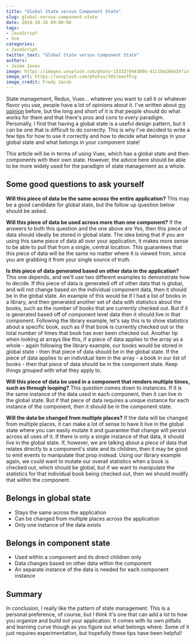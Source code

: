 ```yaml
---
title: "Global State versus Component State"
slug: global-versus-component-state
date: 2018-10-26 09:00:00
tags:
- JavaScript
- Vue
categories:
- JavaScript
twitter_text: "Global State versus Component State"
authors: 
- Jaime Jones
image: https://images.unsplash.com/photo-1533279443086-d1c19a186416?ixlib=rb-0.3.5&s=b6dae2d6ebc4219fad08914b598b318f&auto=format&fit=crop&w=1489&q=80
image_url: https://unsplash.com/photos/t0SlmanfFcg
image_credit: Fredy Jacob
---
```


State management, Redux, Vuex... whatever you want to call it or whatever flavor you use, people have a lot of opinions about it. I've written about [my opinion](https://rimdev.io/the-pros-and-cons-of-state-management/) before, but the long and short of it is that people should do what works for them and that there's pros and cons to _every_ paradigm. Personally, I find that having a global state is a useful design pattern, but it can be one that is difficult to do correctly. This is why I've decided to write a few tips for how to use it correctly and how to decide what belongs in your global state and what belongs in your component state!

This article will be in terms of using Vuex, which has a global state and then components with their own state. However, the advice here should be able to be more widely used for the paradigm of state management as a whole.

## Some good questions to ask yourself

**Will this piece of data be the same across the entire application?**
This may be a good candidate for global state, but the follow up question below should be asked.

**Will this piece of data be used across more than one component?**
If the answers to both this question and the one above are Yes, then this piece of data should ideally be stored in global state. The idea being that if you are using this same piece of data all over your application, it makes more sense to be able to pull that from a single, central location. This guarantees that this piece of data will be the same no matter where it is viewed from, since you are grabbing it from your single source of truth.

**Is this piece of data generated based on other data in the application?**
This one depends, and we'll use two different examples to demonstrate how to decide. If this piece of data is generated off of other data that is global, and will not change based on the individual component data, then it should be in the global state. An example of this would be if I had a list of books in a library, and then generated another set of data with statistics about the books, such as the number of books that are currently checked out. But if it is generated based off of component level data then it should live in that component. Following the library example, let's say this is to show statistics about a specific book, such as if that book is currently checked out or the total number of times that book has ever been checked out. Another tip when looking at arrays like this, if a piece of data applies to the array as a whole - again following the library example, our books would be stored in global state - then that piece of data should be in the global state. If the piece of data applies to an individual item in the array - a book in our list of books - then that piece of data should be in the component state. Keep things grouped with what they apply to.

**Will this piece of data be used in a component that renders multiple times, such as through looping?**
This question comes down to instances. If it is the same instance of the data used in each component, then it can live in the global state. But if that piece of data requires a unique instance for each instance of the component, then it should be in the component state.

**Will the data be changed from multiple places?**
If the data will be changed from multiple places, it can make a lot of sense to have it live in the global state where you can easily mutate it and guarantee that change will persist across all uses of it. If there is only a single instance of that data, it should live in the global state. If, however, we are talking about a piece of data that relates directly to a component's state and its children, then it may be good to emit events to manipulate that prop instead. Using our library example again, we could want to mutate our overall statistics when a book is checked out, which should be global, but if we want to manipulate the statistics for that individual book being checked out, then we should modify that within the component.

## Belongs in global state
- Stays the same across the application
- Can be changed from multiple places across the application
- Only one instance of the data exists

## Belongs in component state
- Used within a component and its direct children only
- Data changes based on other data within the component
- An separate instance of the data is needed for each component instance

## Summary
In conclusion, I really like the pattern of state management. This is a personal preference, of course, but I think it's one that can add a lot to how you organize and build out your application. It comes with its own pitfalls and learning curve though as you figure out what belongs where. Some of it just requires experimentation, but hopefully these tips have been helpful!

